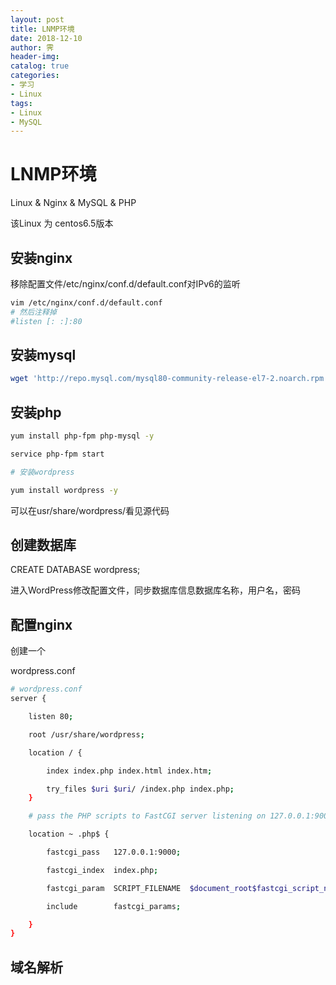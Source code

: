 ```yaml
---
layout: post
title: LNMP环境
date: 2018-12-10
author: 霁
header-img:
catalog: true
categories:
- 学习
- Linux
tags:
- Linux
- MySQL
---
```


# LNMP环境

Linux & Nginx & MySQL & PHP

该Linux 为 centos6.5版本

## 安装nginx

移除配置文件/etc/nginx/conf.d/default.conf对IPv6的监听

```bash
vim /etc/nginx/conf.d/default.conf
# 然后注释掉
#listen [: :]:80
```



## 安装mysql

```bash
wget 'http://repo.mysql.com/mysql80-community-release-el7-2.noarch.rpm'
```

 

## 安装php

```bash
yum install php-fpm php-mysql -y

service php-fpm start

# 安装wordpress 

yum install wordpress -y
```

可以在usr/share/wordpress/看见源代码

## 创建数据库

CREATE DATABASE wordpress;

进入WordPress修改配置文件，同步数据库信息数据库名称，用户名，密码

## 配置nginx

创建一个

wordpress.conf

```bash
# wordpress.conf
server {

	listen 80;

	root /usr/share/wordpress;

	location / {

		index index.php index.html index.htm;

		try_files $uri $uri/ /index.php index.php;
	}

	# pass the PHP scripts to FastCGI server listening on 127.0.0.1:9000

	location ~ .php$ {

		fastcgi_pass   127.0.0.1:9000;

		fastcgi_index  index.php;

		fastcgi_param  SCRIPT_FILENAME  $document_root$fastcgi_script_name;

		include        fastcgi_params;

	}
}
```

## 域名解析